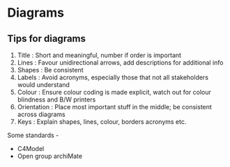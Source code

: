# Diagrams

Tips for diagrams 
-----------------
1. Title : Short and meaningful, number if order is important 
2. Lines : Favour unidirectional arrows, add descriptions for additional info
3. Shapes : Be consistent 
4. Labels : Avoid acronyms, especially those that not all stakeholders would understand
5. Colour : Ensure colour coding is made explicit, watch out for colour blindness and B/W printers
6. Orientation : Place most important stuff in the middle; be consistent across diagrams
7. Keys : Explain shapes, lines, colour, borders acronyms etc.

Some standards -  
* C4Model
* Open group archiMate
